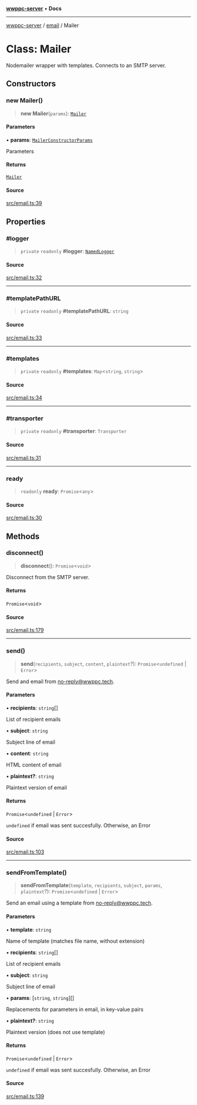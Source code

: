 [**wwppc-server**](../../README.md) • **Docs**

***

[wwppc-server](../../modules.md) / [email](../README.md) / Mailer

# Class: Mailer

Nodemailer wrapper with templates. Connects to an SMTP server.

## Constructors

### new Mailer()

> **new Mailer**(`params`): [`Mailer`](Mailer.md)

#### Parameters

• **params**: [`MailerConstructorParams`](../interfaces/MailerConstructorParams.md)

Parameters

#### Returns

[`Mailer`](Mailer.md)

#### Source

[src/email.ts:39](https://github.com/WWPPC/WWPPC-server/blob/2f411756995c4ec8bd83114e0be6e407a493af19/src/email.ts#L39)

## Properties

### #logger

> `private` `readonly` **#logger**: [`NamedLogger`](../../log/classes/NamedLogger.md)

#### Source

[src/email.ts:32](https://github.com/WWPPC/WWPPC-server/blob/2f411756995c4ec8bd83114e0be6e407a493af19/src/email.ts#L32)

***

### #templatePathURL

> `private` `readonly` **#templatePathURL**: `string`

#### Source

[src/email.ts:33](https://github.com/WWPPC/WWPPC-server/blob/2f411756995c4ec8bd83114e0be6e407a493af19/src/email.ts#L33)

***

### #templates

> `private` `readonly` **#templates**: `Map`\<`string`, `string`\>

#### Source

[src/email.ts:34](https://github.com/WWPPC/WWPPC-server/blob/2f411756995c4ec8bd83114e0be6e407a493af19/src/email.ts#L34)

***

### #transporter

> `private` `readonly` **#transporter**: `Transporter`

#### Source

[src/email.ts:31](https://github.com/WWPPC/WWPPC-server/blob/2f411756995c4ec8bd83114e0be6e407a493af19/src/email.ts#L31)

***

### ready

> `readonly` **ready**: `Promise`\<`any`\>

#### Source

[src/email.ts:30](https://github.com/WWPPC/WWPPC-server/blob/2f411756995c4ec8bd83114e0be6e407a493af19/src/email.ts#L30)

## Methods

### disconnect()

> **disconnect**(): `Promise`\<`void`\>

Disconnect from the SMTP server.

#### Returns

`Promise`\<`void`\>

#### Source

[src/email.ts:179](https://github.com/WWPPC/WWPPC-server/blob/2f411756995c4ec8bd83114e0be6e407a493af19/src/email.ts#L179)

***

### send()

> **send**(`recipients`, `subject`, `content`, `plaintext`?): `Promise`\<`undefined` \| `Error`\>

Send and email from no-reply@wwppc.tech.

#### Parameters

• **recipients**: `string`[]

List of recipient emails

• **subject**: `string`

Subject line of email

• **content**: `string`

HTML content of email

• **plaintext?**: `string`

Plaintext version of email

#### Returns

`Promise`\<`undefined` \| `Error`\>

`undefined` if email was sent succesfully. Otherwise, an Error

#### Source

[src/email.ts:103](https://github.com/WWPPC/WWPPC-server/blob/2f411756995c4ec8bd83114e0be6e407a493af19/src/email.ts#L103)

***

### sendFromTemplate()

> **sendFromTemplate**(`template`, `recipients`, `subject`, `params`, `plaintext`?): `Promise`\<`undefined` \| `Error`\>

Send an email using a template from no-reply@wwppc.tech.

#### Parameters

• **template**: `string`

Name of template (matches file name, without extension)

• **recipients**: `string`[]

List of recipient emails

• **subject**: `string`

Subject line of email

• **params**: [`string`, `string`][]

Replacements for parameters in email, in key-value pairs

• **plaintext?**: `string`

Plaintext version (does not use template)

#### Returns

`Promise`\<`undefined` \| `Error`\>

`undefined` if email was sent succesfully. Otherwise, an Error

#### Source

[src/email.ts:139](https://github.com/WWPPC/WWPPC-server/blob/2f411756995c4ec8bd83114e0be6e407a493af19/src/email.ts#L139)

